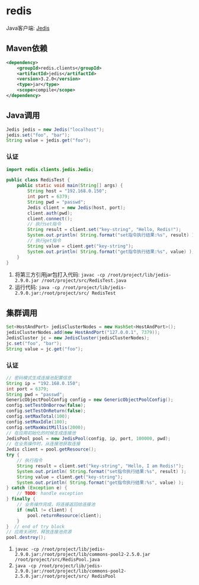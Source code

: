 # redis

Java客户端: [Jedis](https://github.com/xetorthio/jedis)

## Maven依赖

```xml
<dependency>
    <groupId>redis.clients</groupId>
    <artifactId>jedis</artifactId>
    <version>3.2.0</version>
    <type>jar</type>
    <scope>compile</scope>
</dependency>
```

## Java调用

```java
Jedis jedis = new Jedis("localhost");
jedis.set("foo", "bar");
String value = jedis.get("foo");
```

### 认证

```java
import redis.clients.jedis.Jedis;

public class RedisTest {
    public static void main(String[] args) {
        String host = "192.168.0.150";
        int port = 6379;
        String pwd = "passwd";
        Jedis client = new Jedis(host, port);
        client.auth(pwd);
        client.connect();
        // 执行set指令
        String result = client.set("key-string", "Hello, Redis!");
        System.out.println( String.format("set指令执行结果:%s", result) );
        // 执行get指令
        String value = client.get("key-string");
        System.out.println( String.format("get指令执行结果:%s", value) );
    }
}
```

1. 将第三方引用jar包打入代码: `javac -cp /root/project/lib/jedis-2.9.0.jar /root/project/src/RedisTest.java`
1. 运行代码: `java -cp /root/project/lib/jedis-2.9.0.jar:/root/project/src/ RedisTest`

## 集群调用

```java
Set<HostAndPort> jedisClusterNodes = new HashSet<HostAndPort>();
jedisClusterNodes.add(new HostAndPort("127.0.0.1", 7379));
JedisCluster jc = new JedisCluster(jedisClusterNodes);
jc.set("foo", "bar");
String value = jc.get("foo");
```

### 认证

```java
// 密码模式生成连接池配置信息
String ip = "192.168.0.150";   
int port = 6379;   
String pwd = "passwd";   
GenericObjectPoolConfig config = new GenericObjectPoolConfig();   
config.setTestOnBorrow(false);   
config.setTestOnReturn(false);   
config.setMaxTotal(100);   
config.setMaxIdle(100);   
config.setMaxWaitMillis(2000);   
// 在应用初始化的时候生成连接池
JedisPool pool = new JedisPool(config, ip, port, 100000, pwd);
// 在业务操作时，从连接池获取连接
Jedis client = pool.getResource();   
try {   
    // 执行指令
    String result = client.set("key-string", "Hello, I am Redis!");   
    System.out.println( String.format("set指令执行结果:%s", result) );   
    String value = client.get("key-string");   
    System.out.println( String.format("get指令执行结果:%s", value) );   
} catch (Exception e) {   
    // TODO: handle exception  
} finally {   
    // 业务操作完成，将连接返回给连接池
    if (null != client) {   
        pool.returnResource(client);   
    }   
}  // end of try block  
// 应用关闭时，释放连接池资源
pool.destroy();
```

1. `javac -cp /root/project/lib/jedis-2.9.0.jar:/root/project/lib/commons-pool2-2.5.0.jar /root/project/src/RedisPool.java`
1. `java -cp /root/project/lib/jedis-2.9.0.jar:/root/project/lib/commons-pool2-2.5.0.jar:/root/project/src/ RedisPool`

